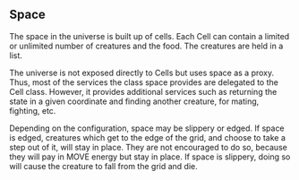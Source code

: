 ## Space
The space in the universe is built up of cells.
Each Cell can contain a limited or unlimited number of creatures and the food.
The creatures are held in a list.

The universe is not exposed directly to Cells but uses space as a proxy.
Thus, most of the services the class space provides are delegated to the Cell class.
However, it provides additional services such as returning the state in a given coordinate and finding another creature, for mating, fighting, etc.

Depending on the configuration, space may be slippery or edged.
If space is edged, creatures which get to the edge of the grid, and choose to take a step out of it, will stay in place.
They are not encouraged to do so, because they will pay in MOVE energy but stay in place.
If space is slippery, doing so will cause the creature to fall from the grid and die.
